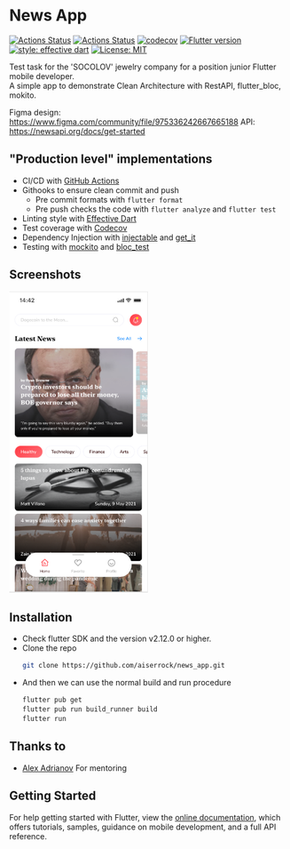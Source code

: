 # News App

[![Actions Status](https://github.com/excogitatr/rick-and-morty-info/workflows/deploy/badge.svg?branch=v1.1.0)](https://github.com/excogitatr/rick-and-morty-info/actions?query=workflow%3Adeploy)
[![Actions Status](https://github.com/excogitatr/rick-and-morty-info/workflows/build/badge.svg)](https://github.com/excogitatr/rick-and-morty-info/actions?query=workflow%3Abuild)
[![codecov](https://codecov.io/gh/excogitatr/rick-and-morty-info/branch/master/graph/badge.svg)](https://codecov.io/gh/excogitatr/rick-and-morty-info)
[![Flutter version](https://img.shields.io/badge/flutter-v2.12.0-blue?logo=flutter)](https://flutter.dev/docs/development/tools/sdk/releases)
[![style: effective dart](https://img.shields.io/badge/style-effective_dart-40c4ff.svg)](https://github.com/tenhobi/effective_dart)
[![License: MIT](https://img.shields.io/badge/license-MIT-purple.svg)](https://opensource.org/licenses/MIT)

Test task for the 'SOCOLOV' jewelry company for a position junior Flutter mobile developer.  
A simple app to demonstrate Clean Architecture with RestAPI, flutter_bloc, mokito.

Figma design: https://www.figma.com/community/file/975336242667665188
API: https://newsapi.org/docs/get-started

## "Production level" implementations

- CI/CD with [GitHub Actions](https://github.com/features/actions)
- Githooks to ensure clean commit and push
  - Pre commit formats with `flutter format`
  - Pre push checks the code with `flutter analyze` and `flutter test`
- Linting style with [Effective Dart](https://dart.dev/guides/language/effective-dart)
- Test coverage with [Codecov](https://codecov.io/)
- Dependency Injection with [injectable](https://pub.dev/packages/injectable) and [get_it](https://pub.dev/packages/get_it)
- Testing with [mockito](https://pub.dev/packages/mockito) and [bloc_test](https://pub.dev/packages/bloc_test)

## Screenshots

<p>
<img src="https://github.com/aiserrock/news_app/blob/master/img/news_app1.png" alt="Screen 1" width="250">
</p>


## Installation

- Check flutter SDK and the version v2.12.0 or higher.
- Clone the repo
  ```sh
  git clone https://github.com/aiserrock/news_app.git
  ```
- And then we can use the normal build and run procedure
  ```sh
  flutter pub get
  flutter pub run build_runner build
  flutter run
  ```

## Thanks to

- [Alex Adrianov](https://github.com/Alex-A4) For mentoring

## Getting Started

For help getting started with Flutter, view the
[online documentation](https://flutter.io/docs), which offers tutorials,
samples, guidance on mobile development, and a full API reference.
